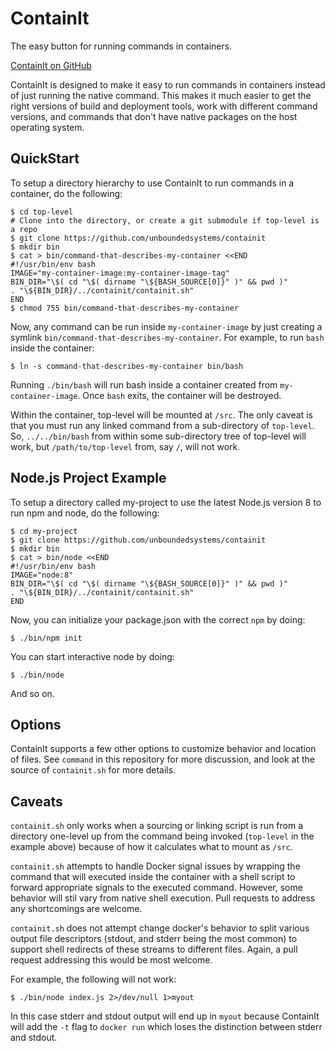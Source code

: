 # ContainIt
The easy button for running commands in containers.

[ContainIt on GitHub](https://github.com/unboundedsystems/containit)

ContainIt is designed to make it easy to run commands in containers
instead of just running the native command.  This makes it much easier
to get the right versions of build and deployment tools, work with
different command versions, and commands that don't have native
packages on the host operating system.

## QuickStart
To setup a directory hierarchy to use ContainIt to run commands in a container, do the following:
```
$ cd top-level
# Clone into the directory, or create a git submodule if top-level is a repo
$ git clone https://github.com/unboundedsystems/containit
$ mkdir bin
$ cat > bin/command-that-describes-my-container <<END
#!/usr/bin/env bash
IMAGE="my-container-image:my-container-image-tag"
BIN_DIR="\$( cd "\$( dirname "\${BASH_SOURCE[0]}" )" && pwd )"
. "\${BIN_DIR}/../containit/containit.sh"
END
$ chmod 755 bin/command-that-describes-my-container
```

Now, any command can be run inside `my-container-image` by just
creating a symlink `bin/command-that-describes-my-container`.  For
example, to run `bash` inside the container:
```
$ ln -s command-that-describes-my-container bin/bash
```
Running `./bin/bash` will run bash inside a container created from
`my-container-image`.  Once `bash` exits, the container will be
destroyed.

Within the container, top-level will be mounted at `/src`.  The only
caveat is that you must run any linked command from a sub-directory of
`top-level`.  So, `../../bin/bash` from within some sub-directory tree
of top-level will work, but `/path/to/top-level` from, say `/`, will not
work.

## Node.js Project Example

To setup a directory called my-project to use the latest Node.js version 8 to
run npm and node, do the following:
```
$ cd my-project
$ git clone https://github.com/unboundedsystems/containit
$ mkdir bin
$ cat > bin/node <<END
#!/usr/bin/env bash
IMAGE="node:8"
BIN_DIR="\$( cd "\$( dirname "\${BASH_SOURCE[0]}" )" && pwd )"
. "\${BIN_DIR}/../containit/containit.sh"
END
```

Now, you can initialize your package.json with the correct `npm` by doing:
```
$ ./bin/npm init
```

You can start interactive node by doing:
```
$ ./bin/node
```

And so on.

## Options

ContainIt supports a few other options to customize behavior and
location of files.  See `command` in this repository for more
discussion, and look at the source of `containit.sh` for more details.

## Caveats

`containit.sh` only works when a sourcing or linking script is run from
a directory one-level up from the command being invoked (`top-level`
in the example above) because of how it calculates what to mount as
`/src`.

`containit.sh` attempts to handle Docker signal issues by wrapping the
command that will executed inside the container with a shell script to
forward appropriate signals to the executed command.  However, some
behavior will stil vary from native shell execution.  Pull requests to
address any shortcomings are welcome.

`containit.sh` does not attempt change docker's behavior to split
various output file descriptors (stdout, and stderr being the most
common) to support shell redirects of these streams to different
files.  Again, a pull request addressing this would be most welcome.

For example, the following will not work:
```
$ ./bin/node index.js 2>/dev/null 1>myout
```
In this case stderr and stdout output will end up in `myout` because
ContainIt will add the `-t` flag to `docker run` which loses the
distinction between stderr and stdout.
